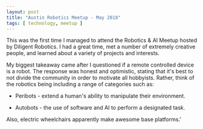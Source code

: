 ```yaml
---
layout: post
title: "Austin Robotics Meetup - May 2018"
tags: [ technology, meetup ]
---
```


This was the first time I managed to attend the Robotics & AI Meetup hosted by Diligent Robotics.  I had a great time, met a number of extremely creative people, and learned about a variety of projects and interests.

My biggest takeaway came after I questioned if a remote controlled device is a robot.  The response was honest and optimistic, stating that it's best to not divide the community in order to motivate all hobbyists.  Rather, think of the robotics being including a range of categories such as:

  * Peribots - extend a human's ability to manipulate their environment.

  * Autobots - the use of software and AI to perform a designated task.

Also, electric wheelchairs apparently make awesome base platforms.'
